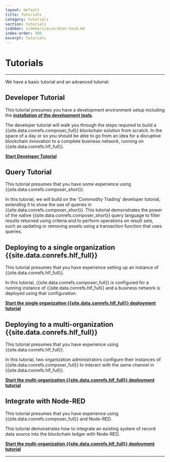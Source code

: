 ```yaml
---
layout: default
title: Tutorials
category: tutorials
section: tutorials
sidebar: sidebars/accordion-toc0.md
index-order: 300
excerpt: Tutorials
---
```


# Tutorials

---

We have a basic tutorial and an advanced tutorial:

## Developer Tutorial

This tutorial presumes you have a development environment setup including the [**installation of the development tools**](../installing/development-tools.html).

The developer tutorial will walk you through the steps required to build a {{site.data.conrefs.composer_full}} blockchain solution from scratch. In the space of a day or so you should be able to go from an idea for a disruptive blockchain innovation to a complete business network, running on {{site.data.conrefs.hlf_full}}.

[**Start Developer Tutorial**](../tutorials/developer-tutorial.html)

## Query Tutorial

This tutorial presumes that you have some experience using {{site.data.conrefs.composer_short}}.

In this tutorial, we will build on the 'Commodity Trading' developer tutorial, extending it to show the use of queries in {{site.data.conrefs.composer_short}}. This tutorial demonstrates the power of the native {{site.data.conrefs.composer_short}} query language to filter results returned using criteria and to perform operations on result sets, such as updating or removing assets using a transaction function that uses queries.

## Deploying to a single organization {{site.data.conrefs.hlf_full}}

This tutorial presumes that you have experience setting up an instance of {{site.data.conrefs.hlf_full}}.

In this tutorial, {{site.data.conrefs.composer_full}} is configured for a running instance of {{site.data.conrefs.hlf_full}} and a business network is deployed using that configuration.

[**Start the single organization {{site.data.conrefs.hlf_full}} deployment tutorial**](../tutorials/deploy-to-fabric-single-org.html)

## Deploying to a multi-organization {{site.data.conrefs.hlf_full}}

This tutorial presumes that you have experience using {{site.data.conrefs.hlf_full}}.

In this tutorial, two organization administrators configure their instances of {{site.data.conrefs.composer_full}} to interact with the same channel in {{site.data.conrefs.hlf_full}}.

[**Start the multi-organization {{site.data.conrefs.hlf_full}} deployment tutorial**](../tutorials/deploy-to-fabric-multi-org.html)

## Integrate with Node-RED

This tutorial presumes that you have experience using {{site.data.conrefs.composer_full}} and Node-RED.

This tutorial demonstrates how to integrate an existing system of record data source into the blockchain ledger with Node-RED.

[**Start the multi-organization {{site.data.conrefs.hlf_full}} deployment tutorial**](../tutorials/nodered-tutorial.html)


---
